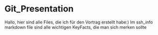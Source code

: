 # Git_Presentation

Hallo, 
hier sind alle Files, die ich für den Vortrag erstellt habe:)
Im ssh_info markdown file sind alle wichtigen KeyFacts, die man sich merken sollte
